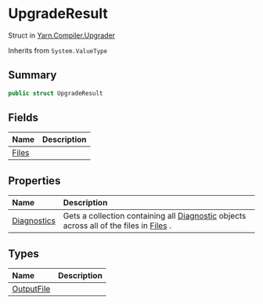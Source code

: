# UpgradeResult

Struct in [Yarn.Compiler.Upgrader](/api/csharp/yarn.compiler.upgrader.md)

Inherits from `System.ValueType`

## Summary



```csharp
public struct UpgradeResult
```

## Fields

|Name|Description|
|:---|:---|
|[Files](/api/csharp/yarn.compiler.upgrader.upgraderesult.files.md)||

## Properties

|Name|Description|
|:---|:---|
|[Diagnostics](/api/csharp/yarn.compiler.upgrader.upgraderesult.diagnostics.md)|Gets a collection containing all  <a href="yarn.compiler.diagnostic.md">Diagnostic</a>  objects across all of the files in  <a href="yarn.compiler.upgrader.upgraderesult.files.md">Files</a> .|

## Types

|Name|Description|
|:---|:---|
|[OutputFile](/api/csharp/yarn.compiler.upgrader.upgraderesult.outputfile.md)||

